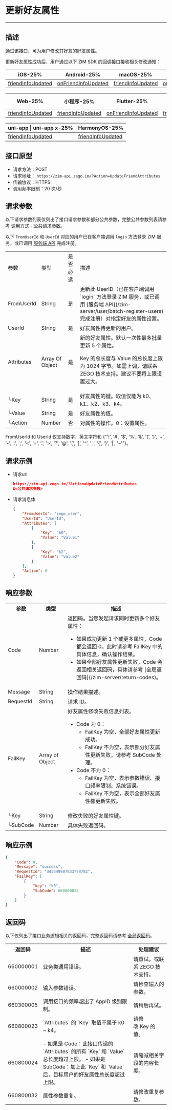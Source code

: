 
# 更新好友属性

- - -


## 描述

通过该接口，可为用户修改其好友的好友属性。

更新好友属性成功后，用户通过以下 ZIM SDK 的回调接口接收相关修改通知：

| iOS-25% | Android-25% | macOS-25% | Windows-25% |
|-----|---------|--------|---------|
| [friendInfoUpdated](https://doc-zh.zego.im/article/api?doc=zim_API~objective-c_ios~protocol~ZIMEventHandler#zim-friend-info-updated-friend-info-list) | [onFriendInfoUpdated](https://doc-zh.zego.im/article/api?doc=zim_API~java_android~class~ZIMEventHandler#on-friend-info-updated) | [friendInfoUpdated](https://doc-zh.zego.im/article/api?doc=zim_API~objective-c_macos~protocol~ZIMEventHandler#zim-friend-info-updated-friend-info-list) | [onFriendInfoUpdated](https://doc-zh.zego.im/article/api?doc=zim_API~cpp_windows~class~ZIMEventHandler#on-friend-info-updated) |

| Web-25% | 小程序-25% | Flutter-25% | React Native-25% |
|-----|---------|---------|---------|
| [friendInfoUpdated](https://doc-zh.zego.im/article/api?doc=zim_API~javascript_web~interface~ZIMEventHandler#friend-info-updated) | [friendInfoUpdated](https://doc-zh.zego.im/article/api?doc=zim_API~javascript_wxxcx~interface~ZIMEventHandler#friend-info-updated) | [onFriendInfoUpdated](https://pub.dev/documentation/zego_zim/latest/zego_zim/ZIMEventHandler/onFriendInfoUpdated.html) | [friendInfoUpdated](https://doc-zh.zego.im/article/api?doc=zim_API~javascript_uni-app~interface~ZIMEventHandler#friend-info-updated) |

| uni-app \| uni-app x-25% | HarmonyOS-25% |
|---------|---------|
| [friendInfoUpdated](https://doc-zh.zego.im/article/api?doc=zim_API~javascript_uni-app~interface~ZIMEventHandler#friend-info-updated) |[friendInfoUpdated](https://doc-zh.zego.im/article/api?doc=zim_API~javascript_harmony~interface~ZIMEventHandler#friend-info-updated)  |



## 接口原型

- 请求方法：POST
- 请求地址： `https://zim-api.zego.im/?Action=UpdateFriendAttributes`
- 传输协议：HTTPS
- 调用频率限制：20 次/秒

## 请求参数

以下请求参数列表仅列出了接口请求参数和部分公共参数，完整公共参数列表请参考 [调用方式 - 公共请求参数](/zim-server/accessing-server-apis#2-公共参数)。

<Note title="说明">

以下 `FromUserId` 和 `UserId` 对应的用户已在客户端调用 `login` 方法登录 ZIM 服务，或已调用 [服务端 API](/zim-server/user/batch-register-users) 完成注册。
</Note>

<table class="collapsible-table" >
<tbody><tr data-row-level="1">
<td>参数</td>
<td>类型</td>
<td>是否必选</td>
<td>描述</td>
</tr>
<tr data-row-level="2">
<td>FromUserId</td>
<td>String</td>
<td>是</td>
<td>更新此 UserID（已在客户端调用 `login` 方法登录 ZIM 服务，或已调用 [服务端 API](/zim-server/user/batch-register-users) 完成注册）对指定好友的属性设置。</td>
</tr>
<tr data-row-level="3">
<td>UserId</td>
<td>String</td>
<td>是</td>
<td>好友属性待更新的用户。</td>
</tr>
<tr data-row-level="4" data-row-child="true">
<td>Attributes</td>
<td>Array Of Object</td>
<td>是</td>
<td>
新的好友属性。默认一次性最多批量更新 5 个属性。
<Note title="说明">

<p>Key 的总长度与 Value 的总长度上限为 1024 字节。如需上调，请联系 ZEGO 技术支持。建议不要将上限设置过大。</p>
</Note>
</td>
</tr>
<tr data-row-level="4-1">
<td>└Key</td>
<td>String</td>
<td>是</td>
<td>好友属性的键。取值仅能为 k0、k1、k2、k3、k4。</td>
</tr>
<tr data-row-level="4-2">
<td>└Value</td>
<td>String</td>
<td>是</td>
<td>好友属性的值。</td>
</tr>
<tr data-row-level="5">
<td>└Action</td>
<td>Number</td>
<td>否</td>
<td>对属性的操作。0：设置属性。</td>
</tr>
</tbody></table>

<Note title="说明">

FromUserId 和 UserId 仅支持数字，英文字符和 {"'!', '#', '$', '%', '&', '(', ')', '+', '-', ':', ';', '<', '=', '.', '>', '?', '@', '[', ']', '^', '_', '{', '}', '|', '~'"}。
</Note>

## 请求示例

- 请求url
  ```json
  https://zim-api.zego.im/?Action=UpdateFriendAttributes
  &<公共请求参数>
  ```

- 请求消息体
  ```json
  {
      "FromUserId": "zego_user",
      "UserId": "UserId",
      "Attributes": [
          {
              "Key": "k0",
              "Value": "Value1"
          },
          {
              "Key": "k2",
              "Value": "Value2"
          }
      ],
      "Action": 0
  }
  ```

## 响应参数

<table class="collapsible-table" >
<tbody><tr data-row-level="1">
<th>参数</th>
<th>类型</th>
<th>描述</th>
</tr>
<tr data-row-level="2">
<td>Code</td>
<td>Number</td>
<td>返回码。<Note title="说明">当您发起请求同时更新多个好友属性：<ul><li>如果成功更新 1 个或更多属性，Code 都会返回 0。此时请参考 FailKey 中的具体信息，确认操作结果。</li><li>如果全部好友属性更新失败，Code 会返回相关返回码，具体请参考 [全局返回码](/zim-server/return-codes)。</li></ul></Note></td>
</tr>
<tr data-row-level="3">
<td>Message</td>
<td>String</td>
<td>操作结果描述。</td>
</tr>
<tr data-row-level="4">
<td>RequestId</td>
<td>String</td>
<td>请求 ID。</td>
</tr>
<tr data-row-level="5" data-row-child="true">
<td>FailKey</td>
<td>Array of Object</td>
<td>
好友属性修改失败信息列表。
<ul><li>
Code 为 0：
<ul><li>FailKey 为空，全部好友属性更新成功。</li><li>FailKey 不为空，表示部分好友属性更新失败，请参考 SubCode 处理。</li></ul>
</li>
<li>
Code 不为 0：
<ul><li>FailKey 为空，表示参数错误、接口频率限制、系统错误。</li><li>FailKey 不为空，表示全部好友属性都更新失败。</li></ul>
</li>
</ul></td>
</tr>
<tr data-row-level="5-1">
<td>└Key</td>
<td>String</td>
<td>修改失败的好友属性键。</td>
</tr>
<tr data-row-level="5-2">
<td>└SubCode</td>
<td>Number</td>
<td>具体失败返回码。</td>
</tr>
</tbody></table>

## 响应示例

```json
{
    "Code": 0,
    "Message": "success",
    "RequestId": "343649807833778782",
    "FailKey": [
        {
            "key": "k0",
            "SubCode": 660800032
        }
    ]
}
```


## 返回码

以下仅列出了接口业务逻辑相关的返回码，完整返回码请参考 [全局返回码](/zim-server/return-codes)。

<table>
<tbody><tr>
<th>返回码</th>
<th>描述</th>
<th>处理建议</th>
</tr>
<tr>
<td>660000001</td>
<td>业务类通用错误。</td>
<td>请重试，或联系 ZEGO 技术支持。</td>
</tr>
<tr>
<td>660000002</td>
<td>输入参数错误。</td>
<td>请检查输入的参数。</td>
</tr>
<tr>
<td>660300005</td>
<td>调用接口的频率超出了 AppID 级别限制。</td>
<td>请稍后再试。</td>
</tr>
<tr>
<td>660800023</td>
<td>`Attributes` 的 `Key` 取值不属于 k0 ~ k4。</td>
<td>请修改&nbsp;Key&nbsp;的值。&nbsp;</td>
</tr>
<tr>
<td>660800024</td>
<td>
- 如果是 Code：此接口传递的 `Attributes` 的所有 `Key` 和 `Value` 总长度超过上限。
- 如果是 SubCode：加上此 `Key` 和 `Value` 后，目标用户的好友属性总长度超过上限。
</td>
<td>请缩减相关字段的内容长度。</td>
</tr>
<tr>
<td>660800032</td>
<td>属性参数重复。</td>
<td>请修改重复参数。</td>
</tr>
</tbody></table>
